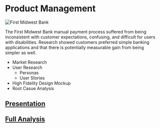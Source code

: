 # Product Management

![First Midwest Bank](https://raw.githubusercontent.com/gregorywmorris/gregorywmorris.github.io/master/images/fmb-payment-experiance-title.jpg)
<br/>

The First Midwest Bank manual payment process suffered from being inconsistent with customer expectations, confusing, and difficult for users with disabilities. Research showed customers preferred simple banking applications and that there is potentially measurable gain from being simpler as well. 

- Market Research
- User Research
  - Personas
  - User Stories
- High Fidelity Design Mockup
- Root Casue Analysis

[Presentation](https://docs.google.com/presentation/d/14TFFGvSL8X_7KWiZ-YaJo2-WaXOir-W5_K2-OFyCVa0/edit#slide=id.p)
<br/>
<br/>
[Full Analysis](https://docs.google.com/document/d/1jbxN0M2KpTpJgfwbi7aC-399NxjoSLk37FMR38w4Zms/edit#heading=h.f1e31r8fqqlv)
---
